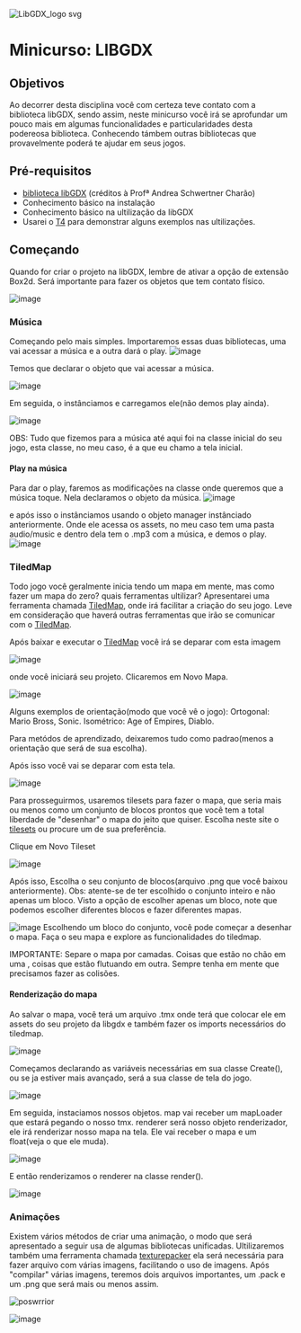 ![LibGDX_logo svg](https://user-images.githubusercontent.com/85958775/184716882-7a4ee881-4f25-4a23-a9f4-2a3eb0aa7ccd.png)

# Minicurso: LIBGDX


## Objetivos
Ao decorrer desta disciplina você com certeza teve contato com a biblioteca libGDX, sendo assim, neste minicurso você irá se aprofundar um pouco mais em algumas funcionalidades e particularidades desta podereosa biblioteca. Conhecendo támbem outras bibliotecas que provavelmente poderá te ajudar em seus jogos.

## Pré-requisitos
- [biblioteca libGDX](https://docs.google.com/presentation/d/18k3x_pKYT1mptiTYN74qq5MVoNm9mFv6uAnEbrjzBS4/edit?usp=sharing) (créditos à Profª Andrea Schwertner Charão)
- Conhecimento básico na instalação
- Conhecimento básico na ultilização da libGDX
- Usarei o [T4](https://github.com/elc117/t4-2022a-jhuanl-e-eduardof) para demonstrar alguns exemplos nas ultilizações.


## Começando
Quando for criar o projeto na libGDX, lembre de ativar a opção de extensão Box2d. Será importante para fazer os objetos que tem contato físico.


![image](https://user-images.githubusercontent.com/85958775/184734605-86e121c7-240b-4c31-aa35-367c0cceb728.png)

### Música
Começando pelo mais simples. Importaremos essas duas bibliotecas, uma vai acessar a música e a outra dará o play.
![image](https://user-images.githubusercontent.com/85958775/184747113-58b3ad42-8aac-4f83-9c03-4b6ca31f2644.png)

Temos que declarar o objeto que vai acessar a música.

![image](https://user-images.githubusercontent.com/85958775/184749511-443115cd-fdcb-4238-b9f8-48829abd3367.png)


Em seguida, o instânciamos e carregamos ele(não demos play ainda).

![image](https://user-images.githubusercontent.com/85958775/184750235-ff057ef0-c88b-4c56-906e-61bb56ac2db7.png)

OBS: Tudo que fizemos para a música até aqui foi na classe inicial do seu jogo, esta classe, no meu caso, é a que eu chamo a tela inicial.

#### Play na música

Para dar o play, faremos as modificações na classe onde queremos que a música toque. Nela declaramos o objeto da música.
![image](https://user-images.githubusercontent.com/85958775/184753586-6ef94120-1e17-45b0-bcb7-f0ee2f27d926.png)

e após isso o instânciamos usando o objeto manager instânciado anteriormente. Onde ele acessa os assets, no meu caso tem uma pasta audio/music e dentro dela tem o .mp3 com a música, e demos o play.
![image](https://user-images.githubusercontent.com/85958775/184752574-c5db8455-ca0e-427a-ac3e-cbf795386762.png)



### TiledMap
Todo jogo você geralmente inicia tendo um mapa em mente, mas como fazer um mapa do zero? quais ferramentas ultilizar? Apresentarei uma ferramenta chamada [TiledMap](https://www.mapeditor.org/), onde irá facilitar a criação do seu jogo. Leve em consideração que haverá outras ferramentas que irão se comunicar com o [TiledMap](https://www.mapeditor.org/).

Após baixar e executar o [TiledMap](https://www.mapeditor.org/) você irá se deparar com esta imagem

![image](https://user-images.githubusercontent.com/85958775/184728200-f1fab78a-1194-44c0-bca1-55ad383e5adb.png)

onde você iniciará seu projeto. Clicaremos em Novo Mapa.

![image](https://user-images.githubusercontent.com/85958775/184728876-57cd60f4-e9b2-408a-b883-5fd318861351.png)

Alguns exemplos de orientação(modo que você vê o jogo):
Ortogonal: Mario Bross, Sonic.
Isométrico: Age of Empires, Diablo.

Para metódos de aprendizado, deixaremos tudo como padrao(menos a orientação que será de sua escolha).

Após isso você vai se deparar com esta tela.

![image](https://user-images.githubusercontent.com/85958775/184731650-8639454f-ae97-408e-88b2-ed76b9592b5e.png)

Para prosseguirmos, usaremos tilesets para fazer o mapa, que seria mais ou menos como um conjunto de blocos prontos que você tem a total liberdade de "desenhar" o mapa do jeito que quiser. Escolha neste site o [tilesets](https://terminalroot.com.br/2022/04/baixe-de-graca-5-tilesets-para-seus-games.html) ou procure um de sua preferência.

Clique em Novo Tileset

![image](https://user-images.githubusercontent.com/85958775/184732851-98a4ad99-505f-4540-aa43-9a5daf20b35a.png)

Após isso, Escolha o seu conjunto de blocos(arquivo .png que você baixou anteriormente).
Obs: atente-se de ter escolhido o conjunto inteiro e não apenas um bloco. Visto a opção de escolher apenas um bloco, note que podemos escolher diferentes blocos e fazer diferentes mapas.

![image](https://user-images.githubusercontent.com/85958775/184733463-8de5d1cc-48ec-4e32-8652-3cc1dc47acc7.png)
Escolhendo um bloco do conjunto, você pode começar a desenhar o mapa. Faça o seu mapa e explore as funcionalidades do tiledmap.

IMPORTANTE: Separe o mapa por camadas. Coisas que estão no chão em uma , coisas que estão flutuando em outra. Sempre tenha em mente que precisamos fazer as colisões.

#### Renderização do mapa

Ao salvar o mapa, você terá um arquivo .tmx onde terá que colocar ele em assets do seu projeto da libgdx e também fazer os imports necessários do tiledmap.

![image](https://user-images.githubusercontent.com/85958775/184735213-ac868cd5-96c4-4361-bd4f-12fa6788d36a.png)

Começamos declarando as variáveis necessárias em sua classe Create(), ou se ja estiver mais avançado, será a sua classe de tela do jogo.

![image](https://user-images.githubusercontent.com/85958775/184735702-c701d7e8-c241-4847-b6bb-fa9c1176f1f8.png)

Em seguida, instaciamos nossos objetos.
map vai receber um mapLoader que estará pegando o nosso tmx.
renderer será nosso objeto renderizador, ele irá renderizar nosso mapa na tela. Ele vai receber o mapa e um float(veja o que ele muda).

![image](https://user-images.githubusercontent.com/85958775/184736205-314f4f3e-35ab-4535-bdb7-5f072761df71.png)

E então renderizamos o renderer na classe render().

![image](https://user-images.githubusercontent.com/85958775/184741531-d1b627f3-bc17-42a6-9bf1-16a6f9c0397e.png)


### Animações

Existem vários métodos de criar uma animação, o modo que será apresentado a seguir usa de algumas bibliotecas unificadas. Ultilizaremos também uma ferramenta chamada [texturepacker](https://code.google.com/archive/p/libgdx-texturepacker-gui/downloads) ela será necessária para fazer arquivo com várias imagens, facilitando o uso de imagens.
Após "compilar" várias imagens, teremos dois arquivos importantes, um .pack e um .png que será mais ou menos assim.

![poswrrior](https://user-images.githubusercontent.com/85958775/184758503-c9637f56-81ca-4dae-b630-76c753add334.png)


![image](https://user-images.githubusercontent.com/85958775/184757461-7c182567-42ea-4c41-bcf3-d2d88e7e8c17.png)


















